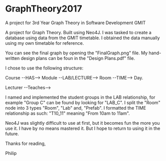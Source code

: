 # GraphTheory2017
A project for 3rd Year Graph Theory in Software Development GMIT

A project for Graph Theory. Built using Neo4J. 
I was tasked to create a database using data from the GMIT timetable. 
I obtained the data manually using my own timetable for reference. 

You can see the final graph by opening the "FinalGraph.png" file. 
My hand-written design plans can be foun in the "Design Plans.pdf" file.

I chose to use the following structure:

Course   --HAS-->     Module --LAB/LECTURE--> Room --TIME--> Day.

Lecturer --Teaches-->

I named and implemented the student groups in the LAB relationship, for example "Group C" can be found by looking for "LAB_C".
I split the "Room" node into 3 types "Room", "Lab" and, "Prefab".
I formatted the TIME relationship as such: "T10_11" meaning "From 10am to 11am".

Neo4J was slightly difficult to use at first, but it becomes fun the more you use it.
I have by no means mastered it. But I hope to return to using it in the future.

Thanks for reading,

Philip
